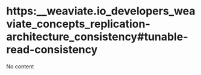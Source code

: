 # https:__weaviate.io_developers_weaviate_concepts_replication-architecture_consistency#tunable-read-consistency
No content